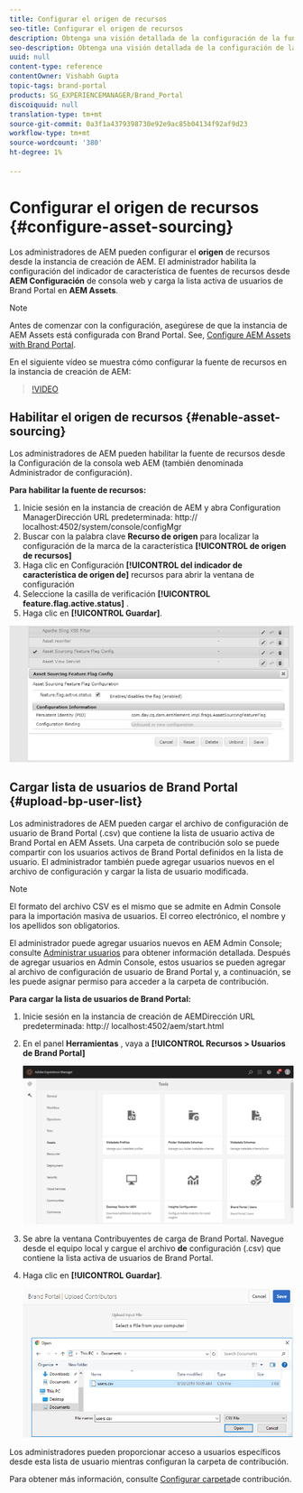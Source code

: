 ```yaml
---
title: Configurar el origen de recursos
seo-title: Configurar el origen de recursos
description: Obtenga una visión detallada de la configuración de la función de abastecimiento de recursos en AEM Assets.
seo-description: Obtenga una visión detallada de la configuración de la función de abastecimiento de recursos en AEM Assets.
uuid: null
content-type: reference
contentOwner: Vishabh Gupta
topic-tags: brand-portal
products: SG_EXPERIENCEMANAGER/Brand_Portal
discoiquuid: null
translation-type: tm+mt
source-git-commit: 0a3f1a4379398730e92e9ac85b04134f92af9d23
workflow-type: tm+mt
source-wordcount: '380'
ht-degree: 1%

---
```



# Configurar el origen de recursos {#configure-asset-sourcing}

Los administradores de AEM pueden configurar el **origen** de recursos desde la instancia de creación de AEM. El administrador habilita la configuración del indicador de característica de fuentes de recursos desde **AEM Configuración** de consola web y carga la lista activa de usuarios de Brand Portal en **AEM Assets**.

>[!NOTE]
>
>Antes de comenzar con la configuración, asegúrese de que la instancia de AEM Assets está configurada con Brand Portal. See, [Configure AEM Assets with Brand Portal](../using/configure-aem-assets-with-brand-portal.md).

En el siguiente vídeo se muestra cómo configurar la fuente de recursos en la instancia de creación de AEM:

>[!VIDEO](https://video.tv.adobe.com/v/29771)

## Habilitar el origen de recursos {#enable-asset-sourcing}

Los administradores de AEM pueden habilitar la fuente de recursos desde la Configuración de la consola web AEM (también denominada Administrador de configuración).

**Para habilitar la fuente de recursos:**
1. Inicie sesión en la instancia de creación de AEM y abra Configuration ManagerDirección URL predeterminada: http:// localhost:4502/system/console/configMgr
1. Buscar con la palabra clave **Recurso de origen** para localizar la configuración de la marca de la característica **[!UICONTROL de origen de recursos]**
1. Haga clic en Configuración **[!UICONTROL del indicador de característica de origen de]** recursos para abrir la ventana de configuración
1. Seleccione la casilla de verificación **[!UICONTROL feature.flag.active.status]** .
1. Haga clic en **[!UICONTROL Guardar]**.

![](assets/enable-asset-sourcing.png)

## Cargar lista de usuarios de Brand Portal {#upload-bp-user-list}

Los administradores de AEM pueden cargar el archivo de configuración de usuario de Brand Portal (.csv) que contiene la lista de usuario activa de Brand Portal en AEM Assets. Una carpeta de contribución solo se puede compartir con los usuarios activos de Brand Portal definidos en la lista de usuario. El administrador también puede agregar usuarios nuevos en el archivo de configuración y cargar la lista de usuario modificada.

>[!NOTE]
>
>El formato del archivo CSV es el mismo que se admite en Admin Console para la importación masiva de usuarios. El correo electrónico, el nombre y los apellidos son obligatorios.

El administrador puede agregar usuarios nuevos en AEM Admin Console; consulte [Administrar usuarios](brand-portal-adding-users.md) para obtener información detallada. Después de agregar usuarios en Admin Console, estos usuarios se pueden agregar al archivo de configuración de usuario de Brand Portal y, a continuación, se les puede asignar permiso para acceder a la carpeta de contribución.

**Para cargar la lista de usuarios de Brand Portal:**
1. Inicie sesión en la instancia de creación de AEMDirección URL predeterminada: http:// localhost:4502/aem/start.html
1. En el panel **Herramientas** , vaya a **[!UICONTROL Recursos > Usuarios de Brand Portal]**

   ![](assets/upload-user-list1.png)

1. Se abre la ventana Contribuyentes de carga de Brand Portal.
Navegue desde el equipo local y cargue el archivo **de** configuración (.csv) que contiene la lista activa de usuarios de Brand Portal.
1. Haga clic en **[!UICONTROL Guardar]**.

   ![](assets/upload-user-list2.png)


Los administradores pueden proporcionar acceso a usuarios específicos desde esta lista de usuario mientras configuran la carpeta de contribución.

Para obtener más información, consulte [Configurar carpeta](brand-portal-contribution-folder.md)de contribución.
